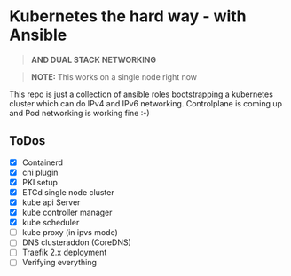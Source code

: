 # Kubernetes the hard way - with Ansible
> **AND DUAL STACK NETWORKING**

> **NOTE:** This works on a single node right now

This repo is just a collection of ansible roles bootstrapping a kubernetes cluster which can do IPv4 and IPv6 networking.
Controlplane is coming up and Pod networking is working fine :-)

## ToDos

- [x] Containerd
- [x] cni plugin
- [x] PKI setup
- [x] ETCd single node cluster
- [x] kube api Server
- [x] kube controller manager
- [x] kube scheduler
- [ ] kube proxy (in ipvs mode)
- [ ] DNS clusteraddon (CoreDNS)
- [ ] Traefik 2.x deployment
- [ ] Verifying everything
